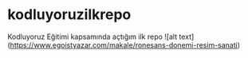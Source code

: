 # kodluyoruzilkrepo
Kodluyoruz Eğitimi kapsamında açtığım ilk repo
![alt text] (https://www.egoistyazar.com/makale/ronesans-donemi-resim-sanati)